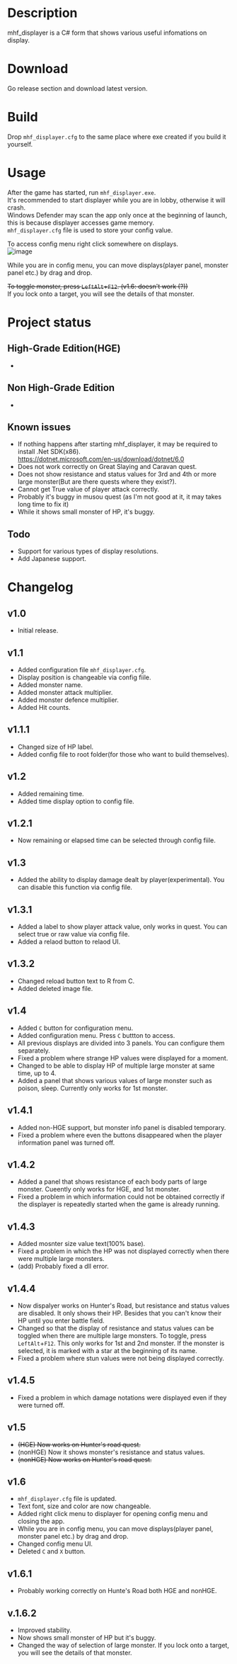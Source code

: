 # Description
mhf_displayer is a C# form that shows various useful infomations on display.  

# Download
Go release section and download latest version.

# Build
Drop `mhf_displayer.cfg` to the same place where exe created if you build it yourself.

# Usage
After the game has started, run `mhf_displayer.exe`.  
It's recommended to start displayer while you are in lobby, otherwise it will crash.  
Windows Defender may scan the app only once at the beginning of launch, this is because displayer accesses game memory.  
`mhf_displayer.cfg` file is used to store your config value.  

To access config menu right click somewhere on displays.  
![image](https://user-images.githubusercontent.com/89909040/168278420-a19a9e88-a5c0-4ffb-a93e-81c03ce59a8b.png)  

While you are in config menu, you can move displays(player panel, monster panel etc.) by drag and drop.  

~~To toggle monster, press `LeftAlt`+`F12`. (v1.6: doesn't work (?))~~  
If you lock onto a target, you will see the details of that monster.

# Project status

## High-Grade Edition(HGE)
-

## Non High-Grade Edition
- 

## Known issues
- If nothing happens after starting mhf_displayer, it may be required to install .Net SDK(x86).  
https://dotnet.microsoft.com/en-us/download/dotnet/6.0
- Does not work correctly on Great Slaying and Caravan quest.
- Does not show resistance and status values for 3rd and 4th or more large monster(But are there quests where they exist?).
- Cannot get True value of player attack correctly.  
- Probably it's buggy in musou quest (as I'm not good at it, it may takes long time to fix it)
- While it shows small monster of HP, it's buggy.

## Todo
- Support for various types of display resolutions.
- Add Japanese support.


# Changelog

## v1.0
- Initial release.

## v1.1
- Added configuration file `mhf_displayer.cfg`.  
- Display position is changeable via config fiile.  
- Added monster name.  
- Added monster attack multiplier.  
- Added monster defence multiplier.  
- Added Hit counts.

## v1.1.1
- Changed size of HP label.  
- Added config file to root folder(for those who want to build themselves).

## v1.2
- Added remaining time.  
- Added time display option to config file.  

## v1.2.1
- Now remaining or elapsed time can be selected through config fiile.  

## v1.3
- Added the ability to display damage dealt by player(experimental). You can disable this function via config file.

## v1.3.1
- Added a label to show player attack value, only works in quest. You can select true or raw value via config file.  
- Added a relaod button to relaod UI.

## v1.3.2
- Changed reload button text to R from C.  
- Added deleted image file.  

## v1.4
- Added `C` button for configuration menu.  
- Added configuration menu. Press `C` buttton to access.  
- All previous displays are divided into 3 panels. You can configure them separately.  
- Fixed a problem where strange HP values were displayed for a moment.  
- Changed to be able to display HP of multiple large monster at same time, up to 4.   
- Added a panel that shows various values of large monster such as poison, sleep. Currently only works for 1st monster.  

## v1.4.1
- Added non-HGE support, but monster info panel is disabled temporary.  
- Fixed a problem where even the buttons disappeared when the player information panel was turned off.

## v1.4.2
- Added a panel that shows resistance of each body parts of large monster. Cueently only works for HGE, and 1st monster.
- Fixed a problem in which information could not be obtained correctly if the displayer is repeatedly started when the game is already running.

## v1.4.3
- Added mosnter size value text(100% base).
- Fixed a problem in which the HP was not displayed correctly when there were multiple large monsters.
- (add) Probably fixed a dll error.

## v1.4.4
- Now dispalyer works on Hunter's Road, but resistance and status values are disabled. It only shows their HP. Besides that you can't know their HP until you enter battle field.
- Changed so that the display of resistance and status values can be toggled when there are multiple large monsters. To toggle, press `LeftAlt`+`F12`. This only works for 1st and 2nd monster. If the monster is selected, it is marked with a star at the beginning of its name.
- Fixed a problem where stun values were not being displayed correctly.

## v1.4.5
- Fixed a problem in which damage notations were displayed even if they were turned off.

## v1.5
- ~~(HGE) Now works on Hunter's road quest.~~
- (nonHGE) Now it shows monster's resistance and status values.
- ~~(nonHGE) Now works on Hunter's road quest.~~

## v1.6
- `mhf_displayer.cfg` file is updated.
- Text font, size and color are now changeable.
- Added right click menu to displayer for opening config menu and closing the app.
- While you are in config menu, you can move displays(player panel, monster panel etc.) by drag and drop.
- Changed config menu UI.
- Deleted `C` and `X` button. 

## v1.6.1
- Probably working correctly on Hunte's Road both HGE and nonHGE.

## v.1.6.2
- Improved stability.
- Now shows small monster of HP but it's buggy.
- Changed the way of selection of large monster. If you lock onto a target, you will see the details of that monster.
